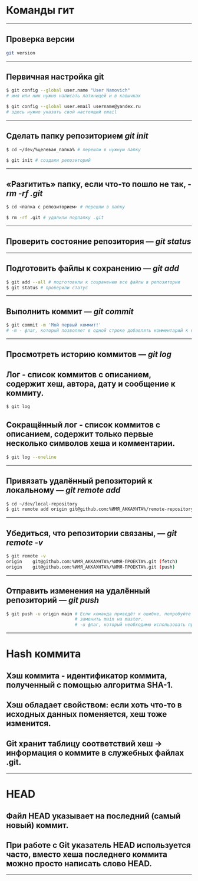 
# Команды гит

----

## Проверка версии
```bash
git version
```
----


## Первичная настройка git
```bash
$ git config --global user.name "User Namovich" 
# имя или ник нужно написать латиницей и в кавычках

$ git config --global user.email username@yandex.ru
# здесь нужно указать свой настоящий email
```
----


## Сделать папку репозиторием *git init*
```bash
$ cd ~/dev/%целевая_папка% # перешли в нужную папку

$ git init # создали репозиторий
```
----


## «Разгитить» папку, если что-то пошло не так, - *rm -rf .git*
```bash
$ cd <папка с репозиторием> # перешли в папку

$ rm -rf .git # удалили подпапку .git 
```
----


## Проверить состояние репозитория — *git status*
----


## Подготовить файлы к сохранению — *git add*
```bash
$ git add --all # подготовили к сохранению все файлы в репозитории
$ git status # проверили статус
```
----


## Выполнить коммит — *git commit*
```bash
$ git commit -m 'Мой первый коммит!' 
# -m - флаг, который позволяет в одной строке добавлять комментарий к коммиту
```
----


## Просмотреть историю коммитов — *git log*
## Лог - список коммитов с описанием, содержит хеш, автора, дату и сообщение к коммиту.
```BASH
$ git log
```

## Сокращённый лог - список коммитов с описанием, содержит только первые несколько символов хеша и комментарии.
```BASH
$ git log --oneline
```
----


## Привязать удалённый репозиторий к локальному — *git remote add*
```bash
$ cd ~/dev/local-repository
$ git remote add origin git@github.com:%ИМЯ_АККАУНТА%/remote-repository.git
```
----


## Убедиться, что репозитории связаны, — *git remote -v*
```bash
$ git remote -v
origin    git@github.com:%ИМЯ_АККАУНТА%/%ИМЯ-ПРОЕКТА%.git (fetch)
origin    git@github.com:%ИМЯ_АККАУНТА%/%ИМЯ-ПРОЕКТА%.git (push)
```
----


## Отправить изменения на удалённый репозиторий — *git push*
```bash
$ git push -u origin main # Если команда приведёт к ошибке, попробуйте 
                          # заменить main на master.
                          # -u флаг, который необходимо использовать при первом пуше связанного репозитория
```
----

# Hash коммита

## Хэш коммита - идентификатор коммита, полученный с помощью алгоритма SHA-1.
## Хэш обладает свойством: если хоть что-то в исходных данных поменяется, хеш тоже изменится.
## Git хранит таблицу соответствий хеш → информация о коммите в служебных файлах .git.

---
# HEAD

## Файл HEAD указывает на последний (самый новый) коммит.

## При работе с Git указатель HEAD используется часто, вместо хеша последнего коммита можно просто написать слово HEAD.

---
[//]: # (хеш, лог, HEAD, статусы файлов, стили оформления сообщений к коммитам)

